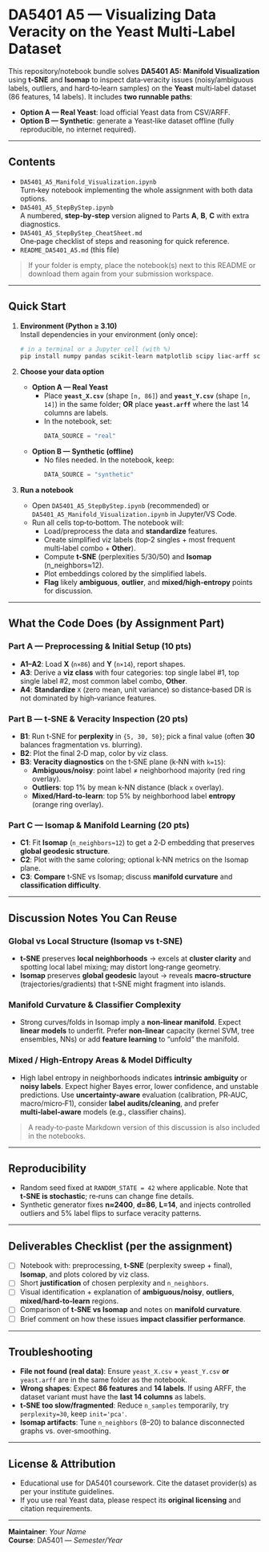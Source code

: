 # DA5401 A5 — Visualizing Data Veracity on the Yeast Multi‑Label Dataset

This repository/notebook bundle solves **DA5401 A5: Manifold Visualization** using **t‑SNE** and **Isomap** to inspect data‑veracity issues (noisy/ambiguous labels, outliers, and hard‑to‑learn samples) on the **Yeast** multi‑label dataset (86 features, 14 labels). It includes **two runnable paths**:
- **Option A — Real Yeast**: load official Yeast data from CSV/ARFF.
- **Option B — Synthetic**: generate a Yeast‑like dataset offline (fully reproducible, no internet required).

---

## Contents

- `DA5401_A5_Manifold_Visualization.ipynb`  
  Turn‑key notebook implementing the whole assignment with both data options.
- `DA5401_A5_StepByStep.ipynb`  
  A numbered, **step‑by‑step** version aligned to Parts **A**, **B**, **C** with extra diagnostics.
- `DA5401_A5_StepByStep_CheatSheet.md`  
  One‑page checklist of steps and reasoning for quick reference.
- `README_DA5401_A5.md` (this file)

> If your folder is empty, place the notebook(s) next to this README or download them again from your submission workspace.

---

## Quick Start

1. **Environment (Python ≥ 3.10)**  
   Install dependencies in your environment (only once):
   ```bash
   # in a terminal or a Jupyter cell (with %)
   pip install numpy pandas scikit-learn matplotlib scipy liac-arff scikit-multilearn
   ```

2. **Choose your data option**  
   - **Option A — Real Yeast**
     - Place **`yeast_X.csv`** (shape `[n, 86]`) and **`yeast_Y.csv`** (shape `[n, 14]`) in the same folder; **OR** place **`yeast.arff`** where the last 14 columns are labels.
     - In the notebook, set:
       ```python
       DATA_SOURCE = "real"
       ```
   - **Option B — Synthetic (offline)**
     - No files needed. In the notebook, keep:
       ```python
       DATA_SOURCE = "synthetic"
       ```

3. **Run a notebook**  
   - Open `DA5401_A5_StepByStep.ipynb` (recommended) or `DA5401_A5_Manifold_Visualization.ipynb` in Jupyter/VS Code.
   - Run all cells top‑to‑bottom. The notebook will:
     - Load/preprocess the data and **standardize** features.
     - Create simplified viz labels (top‑2 singles + most frequent multi‑label combo + **Other**).
     - Compute **t‑SNE** (perplexities 5/30/50) and **Isomap** (n_neighbors≈12).
     - Plot embeddings colored by the simplified labels.
     - **Flag** likely **ambiguous**, **outlier**, and **mixed/high‑entropy** points for discussion.

---

## What the Code Does (by Assignment Part)

### Part A — Preprocessing & Initial Setup (10 pts)
- **A1–A2**: Load **X** (`n×86`) and **Y** (`n×14`), report shapes.
- **A3**: Derive a **viz class** with four categories: top single label #1, top single label #2, most common label combo, **Other**.
- **A4**: **Standardize** `X` (zero mean, unit variance) so distance‑based DR is not dominated by high‑variance features.

### Part B — t‑SNE & Veracity Inspection (20 pts)
- **B1**: Run t‑SNE for **perplexity** in `{5, 30, 50}`; pick a final value (often **30** balances fragmentation vs. blurring).
- **B2**: Plot the final 2‑D map, color by viz class.
- **B3**: **Veracity diagnostics** on the t‑SNE plane (k‑NN with `k=15`):
  - **Ambiguous/noisy**: point label ≠ neighborhood majority (red ring overlay).
  - **Outliers**: top 1% by mean k‑NN distance (black `x` overlay).
  - **Mixed/Hard‑to‑learn**: top 5% by neighborhood label **entropy** (orange ring overlay).

### Part C — Isomap & Manifold Learning (20 pts)
- **C1**: Fit **Isomap** (`n_neighbors≈12`) to get a 2‑D embedding that preserves **global geodesic structure**.
- **C2**: Plot with the same coloring; optional k‑NN metrics on the Isomap plane.
- **C3**: **Compare** t‑SNE vs Isomap; discuss **manifold curvature** and **classification difficulty**.

---

## Discussion Notes You Can Reuse

### Global vs Local Structure (Isomap vs t‑SNE)
- **t‑SNE** preserves **local neighborhoods** → excels at **cluster clarity** and spotting local label mixing; may distort long‑range geometry.
- **Isomap** preserves **global geodesic** layout → reveals **macro‑structure** (trajectories/gradients) that t‑SNE might fragment into islands.

### Manifold Curvature & Classifier Complexity
- Strong curves/folds in Isomap imply a **non‑linear manifold**. Expect **linear models** to underfit. Prefer **non‑linear** capacity (kernel SVM, tree ensembles, NNs) or add **feature learning** to “unfold” the manifold.

### Mixed / High‑Entropy Areas & Model Difficulty
- High label entropy in neighborhoods indicates **intrinsic ambiguity** or **noisy labels**. Expect higher Bayes error, lower confidence, and unstable predictions. Use **uncertainty‑aware** evaluation (calibration, PR‑AUC, macro/micro‑F1), consider **label audits/cleaning**, and prefer **multi‑label‑aware** models (e.g., classifier chains).

> A ready‑to‑paste Markdown version of this discussion is also included in the notebooks.

---

## Reproducibility

- Random seed fixed at `RANDOM_STATE = 42` where applicable. Note that **t‑SNE is stochastic**; re‑runs can change fine details.
- Synthetic generator fixes **n≈2400**, **d=86**, **L=14**, and injects controlled outliers and 5% label flips to surface veracity patterns.

---

## Deliverables Checklist (per the assignment)
- [ ] Notebook with: preprocessing, **t‑SNE** (perplexity sweep + final), **Isomap**, and plots colored by viz class.
- [ ] Short **justification** of chosen perplexity and `n_neighbors`.
- [ ] Visual identification + explanation of **ambiguous/noisy**, **outliers**, **mixed/hard‑to‑learn** regions.
- [ ] Comparison of **t‑SNE vs Isomap** and notes on **manifold curvature**.
- [ ] Brief comment on how these issues **impact classifier performance**.

---

## Troubleshooting

- **File not found (real data)**: Ensure `yeast_X.csv` + `yeast_Y.csv` **or** `yeast.arff` are in the same folder as the notebook.
- **Wrong shapes**: Expect **86 features** and **14 labels**. If using ARFF, the dataset variant must have the **last 14 columns** as labels.
- **t‑SNE too slow/fragmented**: Reduce `n_samples` temporarily, try `perplexity=30`, keep `init='pca'`.
- **Isomap artifacts**: Tune `n_neighbors` (8–20) to balance disconnected graphs vs. over‑smoothing.

---

## License & Attribution

- Educational use for DA5401 coursework. Cite the dataset provider(s) as per your institute guidelines.
- If you use real Yeast data, please respect its **original licensing** and citation requirements.

---

**Maintainer**: _Your Name_  
**Course**: DA5401 — _Semester/Year_
